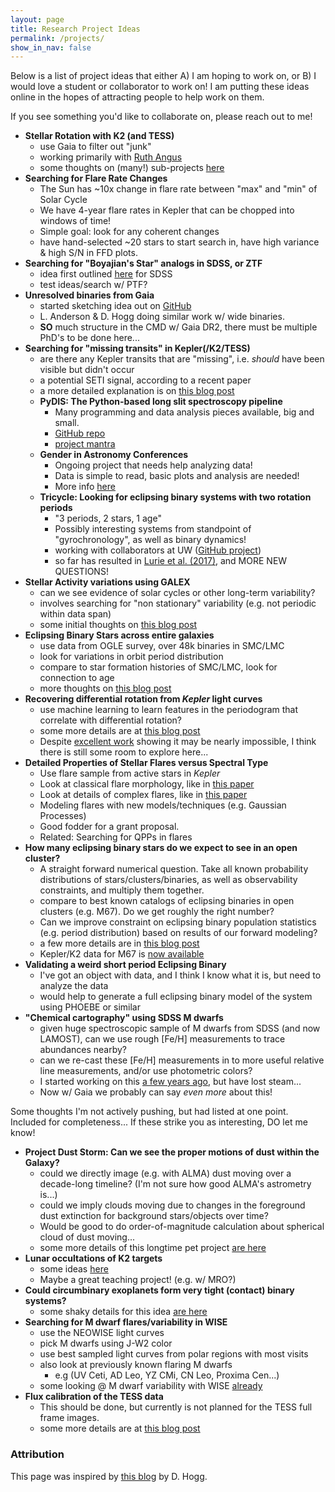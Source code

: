 ```yaml
---
layout: page
title: Research Project Ideas
permalink: /projects/
show_in_nav: false
---
```



<!-- # Research Project Ideas -->

Below is a list of project ideas that either A) I am hoping to work on, or B) I would love a student or collaborator to work on!
I am putting these ideas online in the hopes of attracting people to help work on them.

If you see something you'd like to collaborate on, please reach out to me!

- **Stellar Rotation with K2 (and TESS)**
	- use Gaia to filter out "junk"
	- working primarily with [Ruth Angus](http://ruthangus.github.io)
	- some thoughts on (many!) sub-projects [here](http://astro.ifweassume.com//2017/09/20/k2rot)
- **Searching for Flare Rate Changes**
	- The Sun has ~10x change in flare rate between "max" and "min" of Solar Cycle
	- We have 4-year flare rates in Kepler that can be chopped into windows of time!
	- Simple goal: look for any coherent changes
	- have hand-selected ~20 stars to start search in, have high variance & high S/N in FFD plots.
- **Searching for "Boyajian's Star" analogs in SDSS, or ZTF**
	- idea first outlined [here](http://beta.briefideas.org/ideas/534f2373fdf0cd3de184f11a63c4a3ee) for SDSS
	- test ideas/search w/ PTF?
- **Unresolved binaries from Gaia**
	- started sketching idea out on [GitHub](https://github.com/jradavenport/gaia_unresolved)
	- L. Anderson & D. Hogg doing similar work w/ wide binaries.
	- **SO** much structure in the CMD w/ Gaia DR2, there must be multiple PhD's to be done here...
- **Searching for "missing transits" in Kepler(/K2/TESS)**
	- are there any Kepler transits that are "missing", i.e. *should* have been visible but didn't occur
	- a potential SETI signal, according to a recent paper
	- a more detailed explanation is on [this blog post](http://astro.ifweassume.com//2017/03/09/missing/)
	- **PyDIS: The Python-based long slit spectroscopy pipeline**
		- Many programming and data analysis pieces available, big and small.
		- [GitHub repo](https://github.com/jradavenport/pydis)
		- [project mantra](http://jradavenport.github.io/2015/04/01/spectra.html)
	- **Gender in Astronomy Conferences**
		- Ongoing project that needs help analyzing data!
		- Data is simple to read, basic plots and analysis are needed!
		- More info [here](http://aasgender.wwu.edu)
	- **Tricycle: Looking for eclipsing binary systems with two rotation periods**
		- "3 periods, 2 stars, 1 age"
		- Possibly interesting systems from standpoint of "gyrochronology", as well as binary dynamics!
		- working with collaborators at UW ([GitHub project](https://github.com/StellarArmy/tricycle))
		- so far has resulted in [Lurie et al. (2017)](https://arxiv.org/abs/1710.07339), and MORE NEW QUESTIONS!
- **Stellar Activity variations using GALEX**
	- can we see evidence of solar cycles or other long-term variability?
	- involves searching for "non stationary" variability (e.g. not periodic within data span)
	- some initial thoughts on [this blog post](http://astro.ifweassume.com//2017/03/06/galex/)
- **Eclipsing Binary Stars across entire galaxies**
	- use data from OGLE survey, over 48k binaries in SMC/LMC
	- look for variations in orbit period distribution
	- compare to star formation histories of SMC/LMC, look for connection to age
	- more thoughts on [this blog post](http://astro.ifweassume.com//2017/02/24/EB-LMC/)
- **Recovering differential rotation from *Kepler* light curves**
	- use machine learning to learn features in the periodogram that correlate with differential rotation?
	- some more details are at [this blog post](http://astro.ifweassume.com//2015/11/14/diffrot-ml/)
	- Despite [excellent work](http://adsabs.harvard.edu/abs/2015MNRAS.450.3211A) showing it may be nearly impossible, I think there is still some room to explore here...
- **Detailed Properties of Stellar Flares versus Spectral Type**
	- Use flare sample from active stars in *Kepler*
	- Look at classical flare morphology, like in [this paper](http://adsabs.harvard.edu/abs/2014ApJ...797..122D)
	- Look at details of complex flares, like in [this paper](http://adsabs.harvard.edu/abs/2015IAUGA..2253851D)
	- Modeling flares with new models/techniques (e.g. Gaussian Processes)
	- Good fodder for a grant proposal.
	- Related: Searching for QPPs in flares
- **How many eclipsing binary stars do we expect to see in an open cluster?**
	- A straight forward numerical question. Take all known probability distributions of stars/clusters/binaries, as well as observability constraints, and multiply them together.
	- compare to best known catalogs of eclipsing binaries in open clusters (e.g. M67). Do we get roughly the right number?
	- Can we improve constraint on eclipsing binary population statistics (e.g. period distribution) based on results of our forward modeling?
	- a few more details are in [this blog post](http://astro.ifweassume.com//2015/11/15/binaries-in-clusters/)
	- Kepler/K2 data for M67 is [now available](http://adsabs.harvard.edu/abs/2016MNRAS.459.1060G)
- **Validating a weird short period Eclipsing Binary**
	- I've got an object with data, and I think I know what it is, but need to analyze the data
	- would help to generate a full eclipsing binary model of the system using PHOEBE or similar
- **"Chemical cartography" using SDSS M dwarfs**
	- given huge spectroscopic sample of M dwarfs from SDSS (and now LAMOST), can we use rough [Fe/H] measurements to trace abundances nearby?
	- can we re-cast these [Fe/H] measurements in to more useful relative line measurements, and/or use photometric colors?
	- I started working on this [a few years ago](http://adsabs.harvard.edu/abs/2014AAS...22440404W), but have lost steam...
	- Now w/ Gaia we probably can say *even more* about this!



Some thoughts I'm not actively pushing, but had listed at one point. Included for completeness... If these strike you as interesting, DO let me know!

- **Project Dust Storm: Can we see the proper motions of dust within the Galaxy?**
	- could we directly image (e.g. with ALMA) dust moving over a decade-long timeline? (I'm not sure how good ALMA's astrometry is...)
	- could we imply clouds moving due to changes in the foreground dust extinction for background stars/objects over time?
	- Would be good to do order-of-magnitude calculation about spherical cloud of dust moving...
	- some more details of this longtime pet project [are here](http://astro.ifweassume.com//2015/12/13/duststorm/)
- **Lunar occultations of K2 targets**
	- some ideas [here](http://astro.ifweassume.com//2017/02/25/occult/)
	- Maybe a great teaching project! (e.g. w/ MRO?)
- **Could circumbinary exoplanets form very tight (contact) binary systems?**
	- some shaky details for this idea [are here](http://astro.ifweassume.com//2015/12/15/planets-binaries/)
- **Searching for M dwarf flares/variability in WISE**
	- use the NEOWISE light curves
	- pick M dwarfs using J-W2 color
	- use best sampled light curves from polar regions with most visits
	- also look at previously known flaring M dwarfs
		- e.g (UV Ceti, AD Leo, YZ CMi, CN Leo, Proxima Cen...)
	- some looking @ M dwarf variability with WISE [already](http://www.aanda.org/articles/aa/abs/2012/12/aa19783-12/aa19783-12.html)
- **Flux calibration of the TESS data**
	- This should be done, but currently is not planned for the TESS full frame images.
	- some more details are at [this blog post](http://astro.ifweassume.com//2016/01/07/fluxcal-in-tess/)


### Attribution
This page was inspired by [this blog](http://hoggideas.blogspot.com) by D. Hogg.
